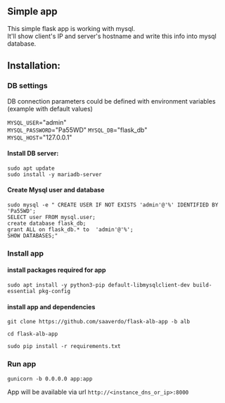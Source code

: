 ## Simple app
This simple flask app is working with mysql.  
It'll show client's IP and server's hostname and write this info into mysql database.  

## Installation:
### DB settings 
DB connection parameters could be defined with environment variables (example with default values)  

`MYSQL_USER`="admin"      
`MYSQL_PASSWORD`="Pa55WD" 
`MYSQL_DB`="flask_db"     
`MYSQL_HOST`="127.0.0.1"  

#### Install DB server:

```
sudo apt update
sudo install -y mariadb-server
```

#### Create Mysql user and database

```
sudo mysql -e " CREATE USER IF NOT EXISTS 'admin'@'%' IDENTIFIED BY 'Pa55WD';
SELECT user FROM mysql.user;
create database flask_db;
grant ALL on flask_db.* to  'admin'@'%';
SHOW DATABASES;"
```

### Install app
#### install packages required for app

```
sudo apt install -y python3-pip default-libmysqlclient-dev build-essential pkg-config 
```

#### install app and dependencies

```
git clone https://github.com/saaverdo/flask-alb-app -b alb

cd flask-alb-app

sudo pip install -r requirements.txt
```

### Run app

```
gunicorn -b 0.0.0.0 app:app
```

App will be available via url `http://<instance_dns_or_ip>:8000`  

   
